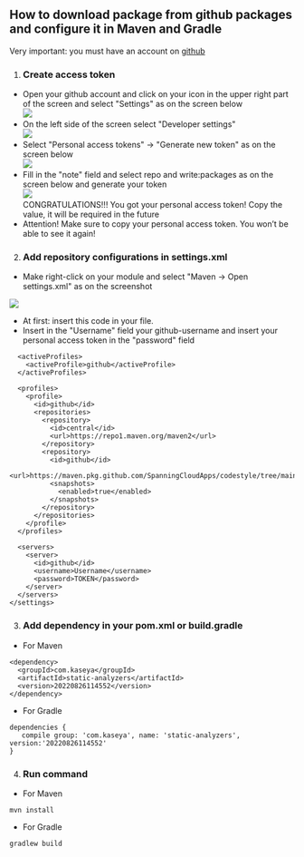 ## How to download package from github packages and configure it in Maven and Gradle

Very important: you must have an account on [github](https://github.com/)

1. ### Create access token
* Open your github account and click on your icon in the upper right part of the screen and select "Settings" as on the screen below  
![](doc/images/account-settings.png)  
* On the left side of the screen select "Developer settings"  
![](doc/images/developer-settings.png)  
* Select "Personal access tokens" -> "Generate new token" as on the screen below  
![](doc/images/generate-token.png)  
* Fill in the "note" field and select repo and write:packages as on the screen below and generate your token  
![](doc/images/open-settings.png)  
CONGRATULATIONS!!! You got your personal access token! Copy the value, it will be required in the future  
* Attention! Make sure to copy your personal access token. You won’t be able to see it again!
2. ### Add repository configurations in settings.xml 
* Make right-click on your module and select "Maven -> Open settings.xml" as on the screenshot  
 
![](doc/images/open-settings.png)
* At first: insert this code in your file.  
* Insert in the "Username" field your github-username and insert your personal access token in the "password" field
  
```
  <activeProfiles>
    <activeProfile>github</activeProfile>
  </activeProfiles>

  <profiles>
    <profile>
      <id>github</id>
      <repositories>
        <repository>
          <id>central</id>
          <url>https://repo1.maven.org/maven2</url>
        </repository>
        <repository>
          <id>github</id>
          <url>https://maven.pkg.github.com/SpanningCloudApps/codestyle/tree/main/java</url>
          <snapshots>
            <enabled>true</enabled>
          </snapshots>
        </repository>
      </repositories>
    </profile>
  </profiles>

  <servers>
    <server>
      <id>github</id>
      <username>Username</username>
      <password>TOKEN</password>
    </server>
  </servers>
</settings>
```
3. ### Add dependency in your pom.xml or build.gradle
* For Maven
```
<dependency>
  <groupId>com.kaseya</groupId>
  <artifactId>static-analyzers</artifactId>
  <version>20220826114552</version>
</dependency>
```
* For Gradle
```
dependencies {
   compile group: 'com.kaseya', name: 'static-analyzers', version:'20220826114552'
}
```
4. ### Run command 
* For Maven
```
mvn install
```
* For Gradle
```
gradlew build
```
